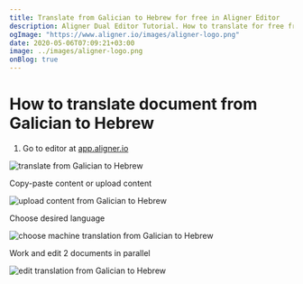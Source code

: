 ```yaml
---
title: Translate from Galician to Hebrew for free in Aligner Editor
description: Aligner Dual Editor Tutorial. How to translate for free from Galician to Hebrew. Aligner is multilingual document management platform. 
ogImage: "https://www.aligner.io/images/aligner-logo.png"
date: 2020-05-06T07:09:21+03:00
image: ../images/aligner-logo.png
onBlog: true
---
```


# How to translate document from Galician to Hebrew

1. Go to editor at [app.aligner.io](https://app.aligner.io "Aligner App web page")

![translate from Galician to Hebrew](../aligner-blank-editor.png "translate from Galician to Hebrew")

Copy-paste content or upload content

![upload content from Galician to Hebrew](../aligner-uploaded-document.png "upload content from Galician to Hebrew")

Choose desired language

![choose machine translation from Galician to Hebrew](../aligner-language-dropdown.png "choose machine translation from Galician to Hebrew")

Work and edit 2 documents in parallel

![edit translation from Galician to Hebrew](../aligner-double-sitded-editor.png "edit translation from Galician to Hebrew")

